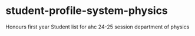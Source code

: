 # student-profile-system-physics
Honours first year Student list for ahc 24-25 session department of physics 
